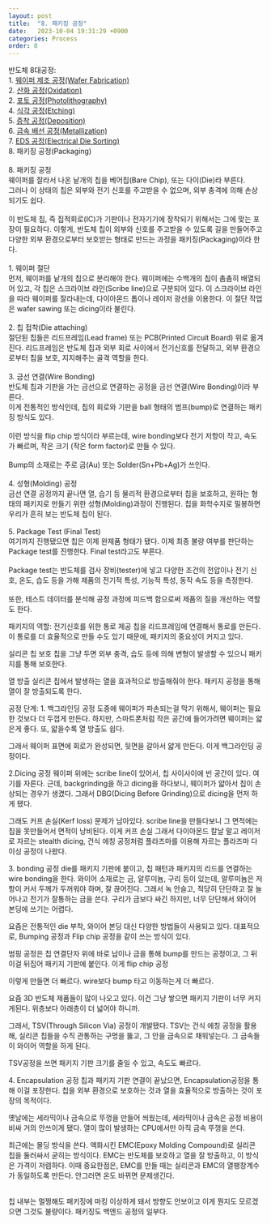 ```yaml
---
layout: post
title:  "8. 패키징 공정"
date:   2023-10-04 19:31:29 +0900
categories: Process
order: 8
---
```


반도체 8대공정:<br>
1\. <a href="https://sparkrf.github.io/process/2023/10/04/Process-1.html" target="_blank">웨이퍼 제조 공정(Wafer Fabrication)</a><br>
2\. <a href="https://sparkrf.github.io/process/2023/10/04/Process-2.html" target="_blank">산화 공정(Oxidation)</a><br>
2\. <a href="https://sparkrf.github.io/process/2023/10/04/Process-3.html" target="_blank">포토 공정(Photolithography)</a><br>
4\. <a href="https://sparkrf.github.io/process/2023/10/04/Process-4.html" target="_blank">식각 공정(Etching)</a><br>
5\. <a href="https://sparkrf.github.io/process/2023/10/04/Process-5.html" target="_blank">증착 공정(Deposition)</a><br>
6\. <a href="https://sparkrf.github.io/process/2023/10/04/Process-6.html" target="_blank">금속 배선 공정(Metallization)</a><br>
7\. <a href="https://sparkrf.github.io/process/2023/10/04/Process-7.html" target="_blank">EDS 공정(Electrical Die Sorting)</a><br>
8\. 패키징 공정(Packaging)<br>
<br>
8\. 패키징 공정<br>
웨이퍼를 잘라서 나온 낱개의 칩을 베어칩(Bare Chip), 또는 다이(Die)라 부른다.<br>
그러나 이 상태의 칩은 외부와 전기 신호를 주고받을 수 없으며, 외부 충격에 의해 손상되기도 쉽다.<br>
<br>
이 반도체 칩, 즉 집적회로(IC)가 기판이나 전자기기에 장착되기 위해서는 그에 맞는 포장이 필요하다. 이렇게, 반도체 칩이 외부와 신호를 주고받을 수 있도록 길을 만들어주고 다양한 외부 환경으로부터 보호받는 형태로 만드는 과정을 패키징(Packaging)이라 한다.<br>
<br>
1\. 웨이퍼 절단<br>
먼저, 웨이퍼를 낱개의 칩으로 분리해야 한다. 웨이퍼에는 수백개의 칩이 촘촘히 배열되어 있고, 각 칩은 스크라이브 라인(Scribe line)으로 구분되어 있다. 이 스크라이브 라인을 따라 웨이퍼를 잘라내는데, 다이아몬드 톱이나 레이저 광선을 이용한다. 이 절단 작업은 wafer sawing 또는 dicing이라 불린다.<br>
<br>
2\. 칩 접착(Die attaching)<br>
절단된 칩들은 리드프레임(Lead frame) 또는 PCB(Printed Circuit Board) 위로 옮겨진다. 리드프레임은 반도체 칩과 외부 회로 사이에서 전기신호를 전달하고, 외부 환경으로부터 칩을 보호, 지지해주는 골격 역할을 한다.<br>
<br>
3\. 금선 연결(Wire Bonding)<br>
반도체 칩과 기판을 가는 금선으로 연결하는 공정을 금선 연결(Wire Bonding)이라 부른다.<br>
이게 전통적인 방식인데, 칩의 회로와 기판을 ball 형태의 범프(bump)로 연결하는 패키징 방식도 있다.<br>
<br>
이런 방식을 flip chip 방식이라 부르는데, wire bonding보다 전기 저항이 작고, 속도가 빠르며, 작은 크기 (작은 form factor)로 만들 수 있다.<br>
<br>
Bump의 소재로는 주로 금(Au) 또는 Solder(Sn+Pb+Ag)가 쓰인다.<br>
<br>
4\. 성형(Molding) 공정<br>
금선 연결 공정까지 끝나면 열, 습기 등 물리적 환경으로부터 칩을 보호하고, 원하는 형태의 패키지로 만들기 위한 성형(Molding)과정이 진행된다. 칩을 화학수지로 밀봉하면 우리가 흔히 보는 반도체 칩이 된다.<br>
<br>
5\. Package Test (Final Test)<br>
여기까지 진행됐으면 칩은 이제 완제품 형태가 됐다. 이제 최종 불량 여부를 판단하는 Package test를 진행한다. Final test라고도 부른다.<br>
<br>
Package test는 반도체를 검사 장비(tester)에 넣고 다양한 조건의 전압이나 전기 신호, 온도, 습도 등을 가해 제품의 전기적 특성, 기능적 특성, 동작 속도 등을 측정한다.<br>
<br>
또한, 테스트 데이터를 분석해 공정 과정에 피드백 함으로써 제품의 질을 개선하는 역할도 한다.<br>

패키지의 역할:
전기신호를 위한 통로 제공
칩을 리드프레임에 연결해서 통로를 만든다.
이 통로를 더 효율적으로 만들 수도 있기 때문에, 패키지의 중요성이 커지고 있다.

실리콘 칩 보호
칩을 그냥 두면 외부 충격, 습도 등에 의해 변형이 발생할 수 있으니 패키지를 통해 보호한다.

열 방출
실리콘 칩에서 발생하는 열을 효과적으로 방출해줘야 한다. 패키지 공정을 통해 열이 잘 방출되도록 한다.

공정 단계:
1\. 백그라인딩
공정 도중에 웨이퍼가 파손되는걸 막기 위해서, 웨이퍼는 필요한 것보다 더 두껍게 만든다.
하지만, 스마트폰처럼 작은 공간에 들어가려면 웨이퍼는 얇은게 좋다.
또, 얇을수록 열 방출도 쉽다.

그래서 웨이퍼 표면에 회로가 완성되면, 뒷면을 갈아서 얇게 만든다. 이게 백그라인딩 공정이다.

2\.Dicing 공정
웨이퍼 위에는 scribe line이 있어서, 칩 사이사이에 빈 공간이 있다. 여기를 자른다.
근데, backgrinding을 하고 dicing을 하다보니, 웨이퍼가 얇아서 칩이 손상되는 경우가 생겼다.
그래서 DBG(Dicing Before Grinding)으로 dicing을 먼저 하게 됐다.

그래도 커프 손실(Kerf loss) 문제가 남아있다. scribe line을 만들다보니 그 면적에는 칩을 못만들어서 면적이 낭비된다. 이게 커프 손실
그래서 다이아몬드 칼날 말고 레이저로 자르는 stealth dicing,
건식 에칭 공정처럼 플라즈마를 이용해 자르는 플라즈마 다이싱 공정이 나왔다.

3\. bonding 공정
die를 패키지 기판에 붙이고, 칩 패턴과 패키지의 리드를 연결하는 wire bonding을 한다.
와이어 소재로는 금, 알루미늄, 구리 등이 있는데,
알루미늄은 저항이 커서 두께가 두꺼워야 하며, 잘 끊어진다.
그래서 녹 안슬고, 적당히 단단하고 잘 늘어나고 전기가 잘통하는 금을 쓴다.
구리가 금보다 싸긴 하지만, 너무 단단해서 와이어 본딩에 쓰기는 어렵다.

요즘은 전통적인 die 부착, 와이어 본딩 대신 다양한 방법들이 사용되고 있다.
대표적으로, Bumping 공정과 Flip chip 공정을 같이 쓰는 방식이 있다.

범핑 공정은 칩 연결단자 위에 바로 납이나 금을 통해 bump를 만드는 공정이고,
그 뒤 이걸 뒤집어 패키지 기판에 붙인다. 이게 flip chip 공정

이렇게 만들면 더 빠르다. wire보다 bump 타고 이동하는게 더 빠르다.

요즘 3D 반도체 제품들이 많이 나오고 있다. 이건 그냥 쌓으면 패키지 기판이 너무 커지게된다. 위층보다 아래층이 더 넓어야 하니까.

그래서, TSV(Through Silicon Via) 공정이 개발됐다.
TSV는 건식 에칭 공정을 활용해, 실리콘 칩들을 수직 관통하는 구멍을 뚫고, 그 안을 금속으로 채워넣는다.
그 금속들이 와이어 역할을 하게 된다.

TSV공정을 쓰면 패키지 기판 크기를 줄일 수 있고, 속도도 빠르다.

4\. Encapsulation 공정
칩과 패키지 기판 연결이 끝났으면, Encapsulation공정을 통해 이걸 포장한다.
칩을 외부 환경으로 보호하는 것과 열을 효율적으로 방출하는 것이 포장의 목적이다.

옛날에는 세라믹이나 금속으로 뚜껑을 만들어 씌웠는데,
세라믹이나 금속은 공정 비용이 비싸 거의 안쓰이게 됐다.
열이 많이 발생하는 CPU에서만 아직 금속 뚜껑을 쓴다.

최근에는 몰딩 방식을 쓴다. 액화시킨 EMC(Epoxy Molding Compound)로 실리콘 칩을 둘러싸서 굳히는 방식이다.
EMC는 반도체를 보호하고 열을 잘 방출하고, 이 방식은 가격이 저렴하다.
이때 중요한점은, EMC를 만들 때는 실리콘과 EMC의 열팽창계수가 동일하도록 만든다. 안그러면 온도 바뀌면 문제생긴다.


<br>
칩 내부는 멀쩡해도 패키징에 마킹 이상하게 돼서 방향도 안보이고 이게 뭔지도 모르겠으면 그것도 불량이다. 패키징도 백엔드 공정의 일부다.<br>